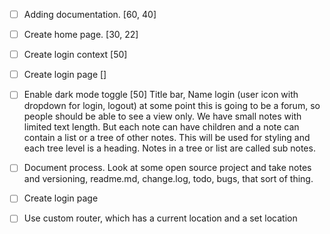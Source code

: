 - [ ] Adding documentation. [60, 40]
- [ ] Create home page. [30, 22]
- [ ] Create login context [50]
- [ ] Create login page []
- [ ] Enable dark mode toggle [50]
      Title bar, Name login (user icon with dropdown for login, logout)
      at some point this is going to be a forum, so people should be able to see a view only.
      We have small notes with limited text length. But each note can have children and a note can contain a list or a tree of other notes. This will be used for styling and each tree level is a heading. Notes in a tree or list are called sub notes.
- [ ] Document process. Look at some open source project and take notes and versioning, readme.md, change.log, todo, bugs, that sort of thing.

- [ ] Create login page
- [ ] Use custom router, which has a current location and a set location

